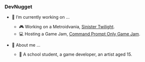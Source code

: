 ### DevNugget

- 💎 I’m currently working on ...
  - 🎮 Working on a Metroidvania, [Sinister Twilight].
  - 💻 Hosting a Game Jam, [Command Prompt Only Game Jam].

- 🧸 About me ...
  - 🍔 A school student, a game developer, an artist aged 15.

[website]:https://beantoo.studio/
[Sinister Twilight]:https://www.youtube.com/watch?v=SutGQUZZgI4
[Command Prompt Only Game Jam]:https://itch.io/jam/command-prompt-only-jam
